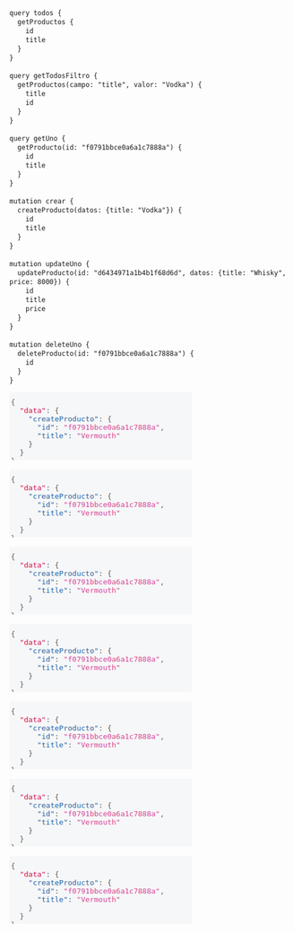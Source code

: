 ```console
query todos {
  getProductos {
    id
    title
  }
}

query getTodosFiltro {
  getProductos(campo: "title", valor: "Vodka") {
    title
    id
  }
}

query getUno {
  getProducto(id: "f0791bbce0a6a1c7888a") {
    id
    title
  }
}

mutation crear {
  createProducto(datos: {title: "Vodka"}) {
    id
    title
  }
}

mutation updateUno {
  updateProducto(id: "d6434971a1b4b1f68d6d", datos: {title: "Whisky", price: 8000}) {
    id
    title
    price
  }
}

mutation deleteUno {
  deleteProducto(id: "f0791bbce0a6a1c7888a") {
    id
  }
}
```

![1][def]

[def]: public/forreadme/1.png

![2][def]

[def]: public/forreadme/2.png

![3][def]

[def]: public/forreadme/3.png

![4][def]

[def]: public/forreadme/4.png

![5][def]

[def]: public/forreadme/5.png

![6][def]

[def]: public/forreadme/6.png

![7][def]

[def]: public/forreadme/7.png
